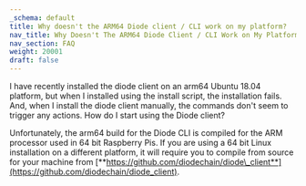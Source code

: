 ```yaml
---
_schema: default
title: Why doesn't the ARM64 Diode client / CLI work on my platform?
nav_title: Why Doesn't The ARM64 Diode Client / CLI Work on My Platform?
nav_section: FAQ
weight: 20001
draft: false
---
```

I have recently installed the diode client on an arm64 Ubuntu 18.04 platform, but when I installed using the install script, the installation fails. And, when I install the diode client manually, the commands don't seem to trigger any actions. How do I start using the Diode client?

Unfortunately, the arm64 build for the Diode CLI is compiled for the ARM processor used in 64 bit Raspberry Pis. If you are using a 64 bit Linux installation on a different platform, it will require you to compile from source for your machine from [**https://github.com/diodechain/diode\_client**](https://github.com/diodechain/diode_client).